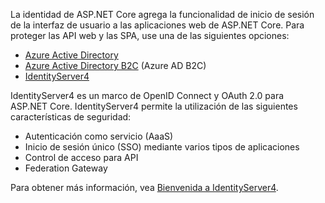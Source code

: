 La identidad de ASP.NET Core agrega la funcionalidad de inicio de sesión de la interfaz de usuario a las aplicaciones web de ASP.NET Core. Para proteger las API web y las SPA, use una de las siguientes opciones:

* [Azure Active Directory](/azure/api-management/api-management-howto-protect-backend-with-aad)
* [Azure Active Directory B2C](/azure/active-directory-b2c/active-directory-b2c-custom-rest-api-netfw) (Azure AD B2C)
* [IdentityServer4](https://identityserver.io)

IdentityServer4 es un marco de OpenID Connect y OAuth 2.0 para ASP.NET Core. IdentityServer4 permite la utilización de las siguientes características de seguridad:

* Autenticación como servicio (AaaS)
* Inicio de sesión único (SSO) mediante varios tipos de aplicaciones
* Control de acceso para API
* Federation Gateway

Para obtener más información, vea [Bienvenida a IdentityServer4](https://docs.identityserver.io/en/latest/index.html).
